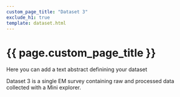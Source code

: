 ```yaml
---
custom_page_title: "Dataset 3"
exclude_h1: true
template: dataset.html
---
```


<div class="row mb-3 align-items-center">
<div class="col-md-9 col-sm-8 col-8">

# {{ page.custom_page_title }}

<p class="lead">

</p>


<div class="callout">

Here you can add a text abstract definining your dataset

Dataset 3 is a single EM survey containing raw and processed data collected with a Mini explorer. 



</div>
 
